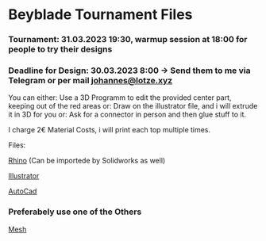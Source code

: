# Beyblade Tournament Files

### Tournament: 31.03.2023 19:30, warmup session at 18:00 for people to try their designs
### Deadline for Design: 30.03.2023 8:00 -> Send them to me via Telegram or per mail johannes@lotze.xyz

You can either: Use a 3D Programm to edit the provided center part, keeping out of the red areas
or: Draw on the illustrator file, and i will extrude it in 3D for you
or: Ask for a connector in person and then glue stuff to it.

I charge 2€ Material Costs, i will print each top multiple times.

Files: 

[Rhino](https://github.com/p-jeff/beyFiles/raw/main/BurstLayer.3dm) (Can be importede by Solidworks as well)

[Illustrator](https://github.com/p-jeff/beyFiles/raw/main/BurstLayer.ai)

[AutoCad](https://github.com/p-jeff/beyFiles/raw/main/BurstLayer.dwg)

### Preferabely use one of the Others
[Mesh](https://github.com/p-jeff/beyFiles/raw/main/BurstLayer.stl)

